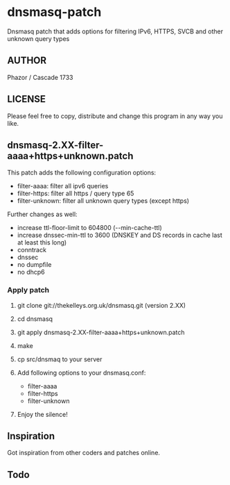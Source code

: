 # dnsmasq-patch
Dnsmasq patch that adds options for filtering IPv6, HTTPS, SVCB and other unknown query types

## AUTHOR

Phazor / Cascade 1733

## LICENSE

Please feel free to copy, distribute and change this program in any way you like.

## dnsmasq-2.XX-filter-aaaa+https+unknown.patch

This patch adds the following configuration options:

- filter-aaaa:      filter all ipv6 queries
- filter-https:     filter all https / query type 65 
- filter-unknown:   filter all unknown query types (except https)

Further changes as well:

- increase ttl-floor-limit to 604800 (--min-cache-ttl)
- increase dnssec-min-ttl to 3600 (DNSKEY and DS records in cache last at least this long)
- conntrack
- dnssec
- no dumpfile
- no dhcp6

### Apply patch

1) git clone git://thekelleys.org.uk/dnsmasq.git (version 2.XX)

2) cd dnsmasq

3) git apply dnsmasq-2.XX-filter-aaaa+https+unknown.patch

4) make

5) cp src/dnsmaq to your server

6) Add following options to your dnsmasq.conf:
    
    - filter-aaaa
    - filter-https
    - filter-unknown

7) Enjoy the silence!

## Inspiration

Got inspiration from other coders and patches online.

## Todo
